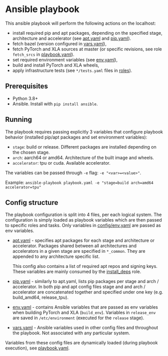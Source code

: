 # Ansible playbook

This ansible playbook will perform the following actions on the localhost:

- install required pip and apt packages, depending on the specified stage,
  architecture and accelerator (see [apt.yaml](config/apt.yaml) and
  [pip.yaml](config/pip.yaml)).
- fetch bazel (version configured in [vars.yaml](config/vars.yaml)),
- fetch PyTorch and XLA sources at master (or specific revisions, see role
  `fetch_srcs` in [playbook.yaml](playbook.yaml)).
- set required environment variables (see [env.yaml](config/env.yaml)),
- build and install PyTorch and XLA wheels,
- apply infrastructure tests (see `*/tests.yaml` files in [roles](roles)).

## Prerequisites

- Python 3.8+
- Ansible. Install with `pip install ansible`.

## Running

The playbook requires passing explicitly 3 variables that configure playbook
behavior (installed pip/apt packages and set environment variables):

- `stage`: build or release. Different packages are installed depending on the
  chosen stage.
- `arch`: aarch64 or amd64. Architecture of the built image and wheels.
- `accelerator`: tpu or cuda. Available accelerator.

The variables can be passed through `-e` flag: `-e "<var>=<value>"`.

Example:
`ansible-playbook playbook.yaml -e "stage=build arch=amd64 accelerator=tpu"`

## Config structure

The playbook configuration is split into 4 files, per each logical system. The
configuration is simply loaded as playbook variables which are then passed to
specific roles and tasks. Only variables in [config/env.yaml](config/env.yaml)
are passed as env variables.

- [apt.yaml](config/apt.yaml) - specifies apt packages for each stage and
  architecture or accelerator. Packages shared between all architectures and
  accelerators in a given stage are specified in `*_common`. They are appended
  to any architecture specific list.

  This config also contains a list of required apt repos and signing keys. These
  variables are mainly consumed by the
  [install_deps](roles/install_deps/tasks/main.yaml) role.

- [pip.yaml](config/pip.yaml) - similarly to apt.yaml, lists pip packages per
  stage and arch / accelerator. In both pip and apt config files stage and and
  arch / accelerator are concatenated together and specified under one key (e.g.
  build_amd64, release_tpu).

- [env.yaml](config/env.yaml) - contains Ansible variables that are passed as
  env variables when building PyTorch and XLA (`build_env`). Variables in
  `release_env` are saved in `/etc/environment` (executed for the `release`
  stage).

- [vars.yaml](config/vars.yaml) - Ansible variables used in other config files
  and throughout the playbook. Not associated with any particular system.

Variables from these config files are dynamically loaded (during playbook
execution), see [playbook.yaml](playbook.yaml).
